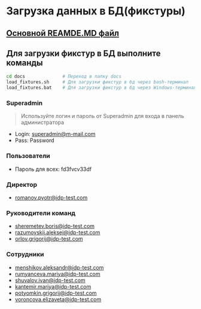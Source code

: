 # Загрузка данных в БД(фикстуры)

## [Основной REAMDE.MD файл](../README.md)

## Для загрузки фикстур в БД выполните команды

```bash
cd docs              # Переход в папку docs
load_fixtures.sh     # Для загрузки фикстур в бд через bash-терминал
load_fixtures.bat    # Для загрузки фикстур в бд через Windows-терминал
```

### Superadmin

> Используйте логин и пароль от Superadmin для входа в панель администратора

- Login: <superadmin@m-mail.com>
- Pass: Password

### Пользователи

- Пароль для всех: fd3fvcv33df

### Директор

- <romanov.pyotr@idp-test.com>

### Руководители команд

- <sheremetev.boris@idp-test.com>
- <razumovskij.aleksej@idp-test.com>
- <orlov.grigorij@idp-test.com>

### Сотрудники

- <menshikov.aleksandr@idp-test.com>
- <rumyanceva.mariya@idp-test.com>
- <shuvalov.ivan@idp-test.com>
- <kantemir.mariya@idp-test.com>
- <potyomkin.grigorij@idp-test.com>
- <voroncova.elizaveta@idp-test.com>
